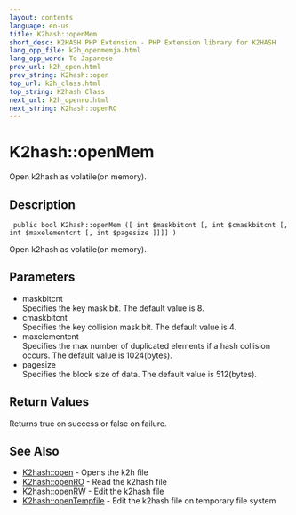 ```yaml
---
layout: contents
language: en-us
title: K2hash::openMem
short_desc: K2HASH PHP Extension - PHP Extension library for K2HASH
lang_opp_file: k2h_openmemja.html
lang_opp_word: To Japanese
prev_url: k2h_open.html
prev_string: K2hash::open
top_url: k2h_class.html
top_string: K2hash Class
next_url: k2h_openro.html
next_string: K2hash::openRO
---
```


# K2hash::openMem
Open k2hash as volatile(on memory).

## Description
```
 public bool K2hash::openMem ([ int $maskbitcnt [, int $cmaskbitcnt [, int $maxelementcnt [, int $pagesize ]]]] )
```
Open k2hash as volatile(on memory).

## Parameters
- maskbitcnt  
Specifies the key mask bit. The default value is 8.
- cmaskbitcnt  
Specifies the key collision mask bit. The default value is 4.
- maxelementcnt  
Specifies the max number of duplicated elements if a hash collision occurs. The default value is 1024(bytes).
- pagesize  
Specifies the block size of data. The default value is 512(bytes).

## Return Values
Returns true on success or false on failure. 

## See Also
- [K2hash::open](k2h_open.html) - Opens the k2h file
- [K2hash::openRO](k2h_openro.html) - Read the k2hash file
- [K2hash::openRW](k2h_openrw.html) - Edit the k2hash file
- [K2hash::openTempfile](k2h_opentempfile.html) - Edit the k2hash file on temporary file system
